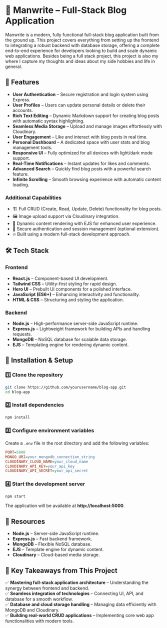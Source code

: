 # 📝 Manwrite – Full-Stack Blog Application

Manwrite is a modern, fully functional full-stack blog application built from the ground up. This project covers everything from setting up the frontend to integrating a robust backend with database storage, offering a complete end-to-end experience for developers looking to build and scale dynamic web applications. Besides being a full stack project, this project is also my where I capture my thoughts and ideas about my side hobbies and life in general.

## 🚀 Features

- **User Authentication** – Secure registration and login system using Express.
- **User Profiles** – Users can update personal details or delete their accounts.
- **Rich Text Editing** – Dynamic Markdown support for creating blog posts with automatic syntax highlighting.
- **Seamless Media Storage** – Upload and manage images effortlessly with Cloudinary.
- **User Engagement** – Like and interact with blog posts in real time.
- **Personal Dashboard** – A dedicated space with user stats and blog management tools.
- **Responsive UI** – Fully optimized for all devices with light/dark mode support.
- **Real-Time Notifications** – Instant updates for likes and comments.
- **Advanced Search** – Quickly find blog posts with a powerful search feature.
- **Infinite Scrolling** – Smooth browsing experience with automatic content loading.

### Additional Capabilities

- 🏗️ Full CRUD (Create, Read, Update, Delete) functionality for blog posts.
- 🖼️ Image upload support via Cloudinary integration.
- 📄 Dynamic content rendering with EJS for enhanced user experience.
- 🔐 Secure authentication and session management (optional extension).
- 🔥 Built using a modern full-stack development approach.

## 🛠 Tech Stack

### **Frontend**

- **React.js** – Component-based UI development.
- **Tailwind CSS** – Utility-first styling for rapid design.
- **Hero UI** – Prebuilt UI components for a polished interface.
- **JavaScript (ES6+)** – Enhancing interactivity and functionality.
- **HTML & CSS** – Structuring and styling the application.

### **Backend**

- **Node.js** – High-performance server-side JavaScript runtime.
- **Express.js** – Lightweight framework for building APIs and handling requests.
- **MongoDB** – NoSQL database for scalable data storage.
- **EJS** – Templating engine for rendering dynamic content.

## 📂 Installation & Setup

### 1️⃣ Clone the repository

```sh
git clone https://github.com/yourusername/blog-app.git
cd blog-app
```

### 2️⃣ Install dependencies

```sh
npm install
```

### 3️⃣ Configure environment variables

Create a `.env` file in the root directory and add the following variables:

```ini
PORT=5000
MONGO_URI=your_mongodb_connection_string
CLOUDINARY_CLOUD_NAME=your_cloud_name
CLOUDINARY_API_KEY=your_api_key
CLOUDINARY_API_SECRET=your_api_secret
```

### 4️⃣ Start the development server

```sh
npm start
```

The application will be available at **http://localhost:5000**.

## 📁 Resources

- **Node.js** – Server-side JavaScript runtime.
- **Express.js** – Fast backend framework.
- **MongoDB** – Flexible NoSQL database.
- **EJS** – Template engine for dynamic content.
- **Cloudinary** – Cloud-based media storage.

## 🎯 Key Takeaways from This Project

✅ **Mastering full-stack application architecture** – Understanding the synergy between frontend and backend.  
✅ **Seamless integration of technologies** – Connecting UI, API, and database for a smooth workflow.  
✅ **Database and cloud storage handling** – Managing data efficiently with MongoDB and Cloudinary.  
✅ **Building real-world CRUD applications** – Implementing core web app functionalities with modern tools.
